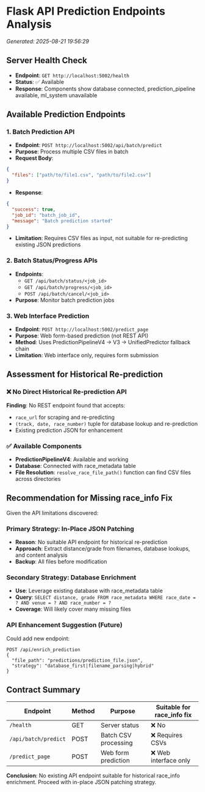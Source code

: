# Flask API Prediction Endpoints Analysis
*Generated: 2025-08-21 19:56:29*

## Server Health Check
- **Endpoint**: `GET http://localhost:5002/health`
- **Status**: ✅ Available
- **Response**: Components show database connected, prediction_pipeline available, ml_system unavailable

## Available Prediction Endpoints

### 1. Batch Prediction API
- **Endpoint**: `POST http://localhost:5002/api/batch/predict`
- **Purpose**: Process multiple CSV files in batch
- **Request Body**:
```json
{
  "files": ["path/to/file1.csv", "path/to/file2.csv"]
}
```
- **Response**: 
```json
{
  "success": true, 
  "job_id": "batch_job_id", 
  "message": "Batch prediction started"
}
```
- **Limitation**: Requires CSV files as input, not suitable for re-predicting existing JSON predictions

### 2. Batch Status/Progress APIs  
- **Endpoints**: 
  - `GET /api/batch/status/<job_id>`
  - `GET /api/batch/progress/<job_id>`
  - `POST /api/batch/cancel/<job_id>`
- **Purpose**: Monitor batch prediction jobs

### 3. Web Interface Prediction
- **Endpoint**: `POST http://localhost:5002/predict_page` 
- **Purpose**: Web form-based prediction (not REST API)
- **Method**: Uses PredictionPipelineV4 → V3 → UnifiedPredictor fallback chain
- **Limitation**: Web interface only, requires form submission

## Assessment for Historical Re-prediction

### ❌ No Direct Historical Re-prediction API
**Finding**: No REST endpoint found that accepts:
- `race_url` for scraping and re-predicting
- `(track, date, race_number)` tuple for database lookup and re-prediction  
- Existing prediction JSON for enhancement

### ✅ Available Components
- **PredictionPipelineV4**: Available and working
- **Database**: Connected with race_metadata table
- **File Resolution**: `resolve_race_file_path()` function can find CSV files across directories

## Recommendation for Missing race_info Fix

Given the API limitations discovered:

### Primary Strategy: In-Place JSON Patching
- **Reason**: No suitable API endpoint for historical re-prediction
- **Approach**: Extract distance/grade from filenames, database lookups, and content analysis
- **Backup**: All files before modification

### Secondary Strategy: Database Enrichment  
- **Use**: Leverage existing database with race_metadata table
- **Query**: `SELECT distance, grade FROM race_metadata WHERE race_date = ? AND venue = ? AND race_number = ?`
- **Coverage**: Will likely cover many missing files

### API Enhancement Suggestion (Future)
Could add new endpoint:
```
POST /api/enrich_prediction
{
  "file_path": "predictions/prediction_file.json",
  "strategy": "database_first|filename_parsing|hybrid"
}
```

## Contract Summary

| Endpoint | Method | Purpose | Suitable for race_info fix |
|----------|--------|---------|---------------------------|
| `/health` | GET | Server status | ❌ No |
| `/api/batch/predict` | POST | Batch CSV processing | ❌ Requires CSVs |
| `/predict_page` | POST | Web form prediction | ❌ Web interface only |

**Conclusion**: No existing API endpoint suitable for historical race_info enrichment. Proceed with in-place JSON patching strategy.
